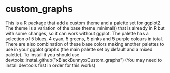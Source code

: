 # custom_graphs
 This is a R package that add a custom theme and a palette set for ggplot2.
 The theme is a variation of the base theme_minimal() that is already in R but with some changes, so it can work without ggplot.
 The palette has a selection of 5 blues, 4 cyan, 5 greens, 5 pinks and 5 purple colours in total.
 There are also combination of these base colors making another palettes to use in your ggplot graphs 
 (the main palette set by default and a mixed palette).
 To install it you should use devtools::instal_github("xBlackBunnyx/Custom_graphs") 
 (You may need to install devtools first in order for this works)
